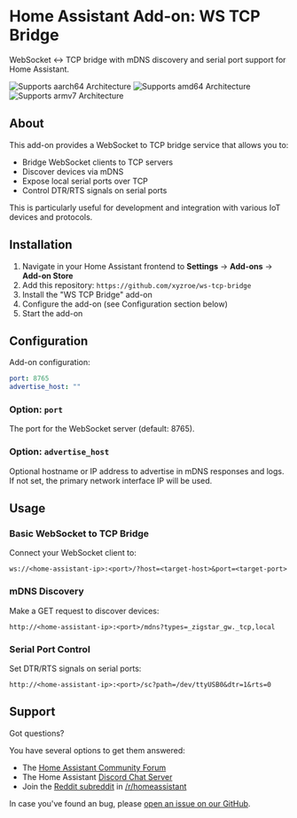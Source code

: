 # Home Assistant Add-on: WS TCP Bridge

WebSocket ↔ TCP bridge with mDNS discovery and serial port support for Home Assistant.

![Supports aarch64 Architecture][aarch64-shield]
![Supports amd64 Architecture][amd64-shield]
![Supports armv7 Architecture][armv7-shield]

## About

This add-on provides a WebSocket to TCP bridge service that allows you to:

- Bridge WebSocket clients to TCP servers
- Discover devices via mDNS
- Expose local serial ports over TCP
- Control DTR/RTS signals on serial ports

This is particularly useful for development and integration with various IoT devices and protocols.

## Installation

1. Navigate in your Home Assistant frontend to **Settings** → **Add-ons** → **Add-on Store**
2. Add this repository: `https://github.com/xyzroe/ws-tcp-bridge`
3. Install the "WS TCP Bridge" add-on
4. Configure the add-on (see Configuration section below)
5. Start the add-on

## Configuration

Add-on configuration:

```yaml
port: 8765
advertise_host: ""
```

### Option: `port`

The port for the WebSocket server (default: 8765).

### Option: `advertise_host`

Optional hostname or IP address to advertise in mDNS responses and logs. If not set, the primary network interface IP will be used.

## Usage

### Basic WebSocket to TCP Bridge

Connect your WebSocket client to:

```
ws://<home-assistant-ip>:<port>/?host=<target-host>&port=<target-port>
```

### mDNS Discovery

Make a GET request to discover devices:

```
http://<home-assistant-ip>:<port>/mdns?types=_zigstar_gw._tcp,local
```

### Serial Port Control

Set DTR/RTS signals on serial ports:

```
http://<home-assistant-ip>:<port>/sc?path=/dev/ttyUSB0&dtr=1&rts=0
```

## Support

Got questions?

You have several options to get them answered:

- The [Home Assistant Community Forum][forum]
- The Home Assistant [Discord Chat Server][discord]
- Join the [Reddit subreddit][reddit] in [/r/homeassistant][reddit]

In case you've found an bug, please [open an issue on our GitHub][issue].

[aarch64-shield]: https://img.shields.io/badge/aarch64-yes-green.svg
[amd64-shield]: https://img.shields.io/badge/amd64-yes-green.svg
[armv7-shield]: https://img.shields.io/badge/armv7-yes-green.svg
[discord]: https://discord.gg/c5DvZ4e
[forum]: https://community.home-assistant.io
[reddit]: https://reddit.com/r/homeassistant
[issue]: https://github.com/xyzroe/ws-tcp-bridge/issues
